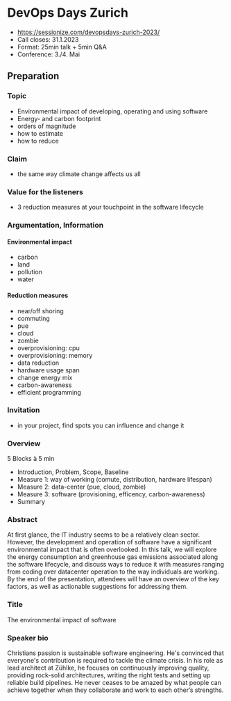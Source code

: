 # DevOps Days Zurich

* https://sessionize.com/devopsdays-zurich-2023/
* Call closes: 31.1.2023
* Format: 25min talk + 5min Q&A
* Conference: 3./4. Mai

## Preparation

### Topic

* Environmental impact of developing, operating and using software
* Energy- and carbon footprint
* orders of magnitude
* how to estimate
* how to reduce

### Claim

* the same way climate change affects us all

### Value for the listeners

* 3 reduction measures at your touchpoint in the software lifecycle

### Argumentation, Information

#### Environmental impact

* carbon
* land
* pollution
* water

#### Reduction measures

* near/off shoring
* commuting
* pue
* cloud
* zombie
* overprovisioning: cpu
* overprovisioning: memory
* data reduction
* hardware usage span
* change energy mix
* carbon-awareness
* efficient programming

### Invitation

* in your project, find spots you can influence and change it

### Overview

5 Blocks à 5 min

* Introduction, Problem, Scope, Baseline
* Measure 1: way of working (comute, distribution, hardware lifespan)
* Measure 2: data-center (pue, cloud, zombie)
* Measure 3: software (provisioning, efficency, carbon-awareness)
* Summary

### Abstract

At first glance, the IT industry seems to be a relatively clean sector. However, the development and operation of software have a significant environmental impact that is often overlooked. In this talk, we will explore the energy consumption and greenhouse gas emissions associated along the software lifecycle, and discuss ways to reduce it with measures ranging from coding over datacenter operation to the way individuals are working. By the end of the presentation, attendees will have an overview of the key factors, as well as actionable suggestions for addressing them.

### Title

The environmental impact of software

### Speaker bio

Christians passion is sustainable software engineering. He's convinced that everyone's contribution is required to tackle the climate crisis.
In his role as lead architect at Zühlke, he focuses on continuously improving quality, providing rock-solid architectures, writing the right tests and setting up reliable build pipelines.
He never ceases to be amazed by what people can achieve together when they collaborate and work to each other’s strengths.


